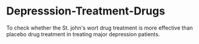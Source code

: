 # Depresssion-Treatment-Drugs
To check whether the St. john's wort drug  treatment is more effective than placebo drug treatment in treating major depression patients.
